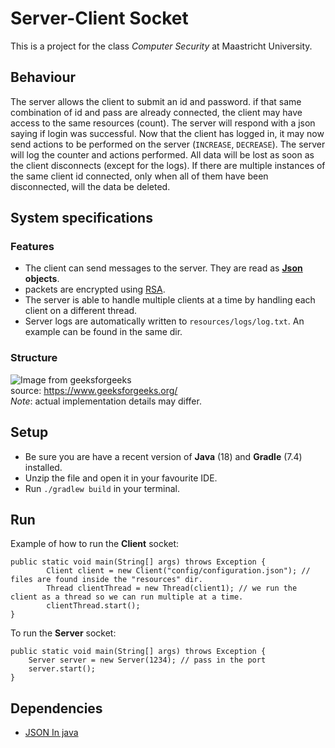 # Server-Client Socket

This is a project for the class *Computer Security* at Maastricht University.

## Behaviour
The server allows the client to submit an id and password. if that same combination of id and pass
are already connected, the client may have access to the same resources (count). The server will respond with a json
saying if login was successful. Now that the client has logged in, it may now send actions to be performed on the server
(`INCREASE`, `DECREASE`). The server will log the counter and actions performed. All data will be lost as soon as the client
disconnects (except for the logs). If there are multiple instances of the same client id connected, 
only when all of them have been disconnected, will the data be deleted.

## System specifications

### Features

* The client can send messages to the server. They are read as **[Json](https://en.wikipedia.org/wiki/JSON) objects**.
* packets are encrypted using [RSA](https://en.wikipedia.org/wiki/RSA_(cryptosystem)).
* The server is able to handle multiple clients at a time by handling each client on a different thread.
* Server logs are automatically written to `resources/logs/log.txt`. An example can be found in the same dir.


### Structure
![Image from geeksforgeeks](https://media.geeksforgeeks.org/wp-content/uploads/JavaSocketProgramming.png)\
source: https://www.geeksforgeeks.org/ \
*Note*: actual implementation details may differ.



## Setup
* Be sure you are have a recent version of **Java** (18) and **Gradle** (7.4) installed.
* Unzip the file and open it in your favourite IDE.
* Run `./gradlew build` in your terminal.

## Run
Example of how to run the **Client** socket:
```
public static void main(String[] args) throws Exception {
        Client client = new Client("config/configuration.json"); // files are found inside the "resources" dir.
        Thread clientThread = new Thread(client1); // we run the client as a thread so we can run multiple at a time.
        clientThread.start();
}
```

To run the **Server** socket:
```
public static void main(String[] args) throws Exception {
    Server server = new Server(1234); // pass in the port
    server.start();
}
```


## Dependencies
* [JSON In java](https://mvnrepository.com/artifact/org.json/json)
